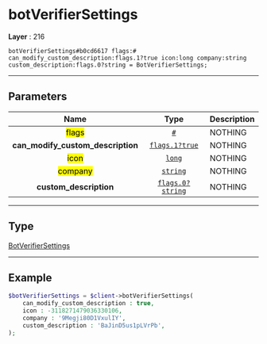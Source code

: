 # botVerifierSettings

**Layer** : 216

```tl
botVerifierSettings#b0cd6617 flags:# can_modify_custom_description:flags.1?true icon:long company:string custom_description:flags.0?string = BotVerifierSettings;
```

---

## Parameters

| Name | Type | Description |
| :---: | :---: | :--- |
| <mark>flags</mark> | [`#`](type/#) | NOTHING |
| **can_modify_custom_description** | [`flags.1?true`](type/true) | NOTHING |
| <mark>icon</mark> | [`long`](type/long) | NOTHING |
| <mark>company</mark> | [`string`](type/string) | NOTHING |
| **custom_description** | [`flags.0?string`](type/string) | NOTHING |

---

## Type

[BotVerifierSettings](type/BotVerifierSettings)

---

## Example

```php
$botVerifierSettings = $client->botVerifierSettings(
	can_modify_custom_description : true,
	icon : -3118271479036330106,
	company : '9Megji80D1VxulIY',
	custom_description : 'BaJinD5us1pLVrPb',
);
```